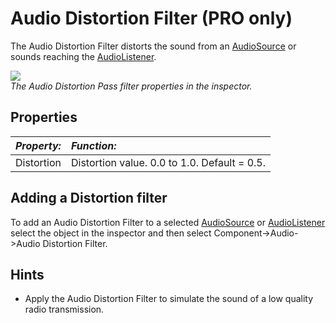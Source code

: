 Audio Distortion Filter (PRO only)
==================================


The <span class=keyword>Audio Distortion Filter</span> distorts the sound from an [AudioSource](class-AudioSource.html) or sounds reaching the [AudioListener](class-AudioListener.html).

![](http://docwiki.hq.unity3d.com/uploads/Main/AudioDistortionFilter.png)  
_The Audio Distortion Pass filter properties in the inspector._


Properties
----------



|**_Property:_** |**_Function:_** |
|:---|:---|
|<span class=component>Distortion</span> |Distortion value. 0.0 to 1.0. Default = 0.5.|


Adding a Distortion filter
--------------------------

To add an <span class=keyword>Audio Distortion Filter</span> to a selected [AudioSource](class-AudioSource.html) or [AudioListener](class-AudioListener.html) select the object in the inspector and then select <span class=component>Component->Audio->Audio Distortion Filter</span>.

Hints
-----

* Apply the <span class=keyword>Audio Distortion Filter</span> to simulate the sound of a low quality radio transmission.
